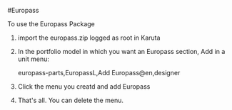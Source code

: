 #Europass

To use the Europass Package

1. import the europass.zip logged as root in Karuta
1. In the portfolio model in which you want an Europass section, Add in a unit menu: 

    europass-parts,EuropassL,Add Europass@en,designer
1. Click the menu you creatd and add Europass
1. That's all. You can delete the menu.
